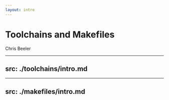 ```yaml
---
layout: intro
---
```


# Toolchains and Makefiles
Chris Beeler

---
src: ./toolchains/intro.md
---

---
src: ./makefiles/intro.md
---
